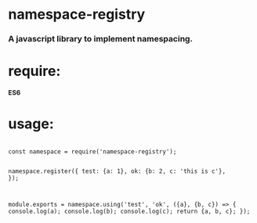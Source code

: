 <h1>namespace-registry</h1>
<h3>A javascript library to implement namespacing.</h3>

<h1>require:</h1>
<p><font size="2"><b>ES6</b></font><p>
<h1>usage:</h1>
<pre><code>
const namespace = require('namespace-registry');

namespace.register({
    test: {a: 1},
    ok: {b: 2, c: 'this is c'},
});

module.exports = namespace.using('test', 'ok', ({a}, {b, c}) => {
    console.log(a);
    console.log(b);
    console.log(c);
    return {a, b, c};
});
</code></pre>

